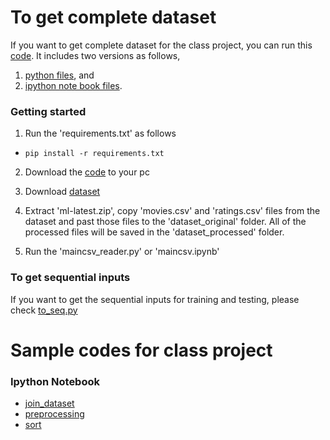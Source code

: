 # To get complete dataset
If you want to get complete dataset for the class project, you can run this [code](https://github.com/kyithar/class/tree/master/dataset_clean). 
It includes two versions as follows, 
1) [python files](https://github.com/kyithar/class/tree/master/dataset_clean/python), and 
2) [ipython note book files](https://github.com/kyithar/class/tree/master/dataset_clean/ipynb).

### Getting started
1) Run the 'requirements.txt' as follows
* `pip install -r requirements.txt`

2) Download the [code](https://github.com/kyithar/class/tree/master/dataset_clean) to your pc
3) Download [dataset](http://files.grouplens.org/datasets/movielens/ml-latest.zip)
4) Extract 'ml-latest.zip', copy 'movies.csv' and 'ratings.csv' files from the dataset and past those files to the 'dataset_original' folder.
All of the processed files will be saved in the 'dataset_processed' folder.

5) Run the 'maincsv_reader.py' or 'maincsv.ipynb'

### To get sequential inputs
If you want to get the sequential inputs for training and testing, please check [to_seq.py](https://github.com/kyithar/class/blob/master/to_seq.py)

# Sample codes for class project
### Ipython Notebook
* [join_dataset](https://github.com/kyithar/class/blob/master/preprocess/join_dataset.ipynb)
* [preprocessing](https://github.com/kyithar/class/blob/master/preprocess/preprocessing.ipynb)
* [sort](https://github.com/kyithar/class/blob/master/preprocess/sort.ipynb)
